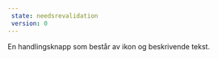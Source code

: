 ```yaml
---
 state: needsrevalidation
 version: 0
---
```


En handlingsknapp som består av ikon og beskrivende tekst.
